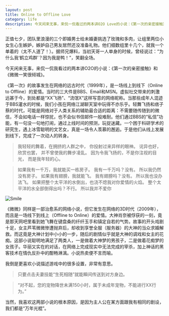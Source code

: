 ```yaml
---
layout: post
title: Online to Offline Love
category: life
description: 今天闲来无事，来侃一侃看过的两本讲O2O Love的小说：《第一次的亲密接触》和《微微一笑很倾城》。
---
```


正值七夕，团队里浪漫的三个即婚男士给未婚妻挑选了玫瑰和多肉，让组里两位小女生心生嫉妒，嫉妒自己男友居然还没准备礼物。他们细数组里十几个，就我一个单着的（太不人道了！）。据师兄爆料，当初天哥一人单身的时候，曾经说过：“为什么我‘鹤立鸡群’？因为我是鸭！”，笑翻全场。

今天闲来无事，来侃一侃我看过的两本讲O2O的小说：《第一次的亲密接触》和《微微一笑很倾城》。

《第一次》的故事发生在网络的远古时代（1999年），是一场线上到线下（Online to Offline）的爱情。当时的三大件是BBS、Email和MSN。虚拟社交带来的刺激远甚于今，到处都是“XX飞扬”、“流氓X”这样写意的网络昵称。当那些成年人混迹于BBS灌水的时候，我们小孩在网络江湖聊天室中玩得不亦乐乎。轻舞飞扬和痞子蔡的时代，可能是网络对于人类关系的辅助最合适的距离：不需要随传随到的微信，不会如电话一样惊扰，也不会似书信邮件一般难耐。他们通过BBS的“私信”功能，有一句没一句地打闹，通过上线时间的预测，玩捉迷藏。一个困于科研学术的研究生，遇上冰雪聪明的文艺女，真是一场令人羡慕的邂逅。于是他们从线上发展到线下，完成了一次动人的转身。

> 我轻轻的舞着，在拥挤的人群之中，
> 你投射过来异样的眼神。
> 诧异也好，欣赏也罢，
> 并不曾使我的舞步凌乱。
> 因为令我飞扬的，不是你注视的目光，
> 而是我年轻的心。

> 如果我有一千万，我就能买一栋房子。
> 我有一千万吗？没有。
> 所以我仍然没有房子。
> 如果我有翅膀，我就能飞。
> 我有翅膀吗？没有。
> 所以我也没办法飞。
> 如果把整个太平洋的水倒出，也浇不熄我对你爱情的火焰。
> 整个太平洋的水全部倒得出吗？不行。
> 所以我并不爱你

![Smile](/images/smile-the-world.jpg "Smile")

《微微》同样是一部治愈系的网络小说，但它发生在网络的3D时代（2009年），而且是一场线下到线上（Offline to Online）的爱情。大神肖奈被俘获的一刻，竟是那天网吧里看到她飞舞在键盘桑的纤纤玉手和镇定自若的气势。故事的开头戏剧十足，女主芦苇微微惨遭抛弃后，却收到享誉全服（服务器）的大神的当众求婚解救。而这竟是大神计划中小小的一步，随后的剧情似乎就是大神的调戏和女主的花痴。这部小说聪明地满足了两类人，一是做着大神梦的男孩子，二是做着花痴梦的女孩子。华丽又实在的对话，在网络上完成现实中无法完成的宰杀，加上神话的黑客技术在情仇反扑中的酣畅淋漓。小说热卖便不言而喻。

我倒是更喜欢小说描述游戏中的很多设置，非常有意思。

> 只要点击夫妻技能“生死相随”就能瞬间传送到对方身边。

> “对不起，您的宠物降世未满150小时，属于未成年宠物，不能进行XX行为。”

当然，我喜欢这两部小说的根本原因，是因为主人公在某方面跟我有相同的剧设，我们都是“万年光棍”。
